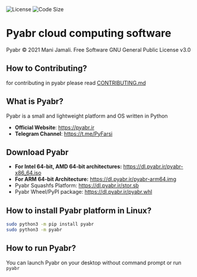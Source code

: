<img src="https://img.shields.io/github/license/PyFarsi/pyabr?style=flat-square" alt="License"/>
<img src="https://img.shields.io/github/languages/code-size/PyFarsi/pyabr?style=flat-square" alt="Code Size"/>

# Pyabr cloud computing software

Pyabr &copy; 2021 Mani Jamali. Free Software GNU General Public License v3.0

## How to Contributing?
for contributing in pyabr please read [CONTRIBUTING.md](/CONTRIBUTING.md)

## What is Pyabr?

Pyabr is a small and lightweight platform and OS written in Python

- **Official Website**: https://pyabr.ir
- **Telegram Channel**: https://t.me/PyFarsi

## Download Pyabr

- **For Intel 64-bit, AMD 64-bit architectures:** https://dl.pyabr.ir/pyabr-x86_64.iso
- **For ARM 64-bit Architecture:** https://dl.pyabr.ir/pyabr-arm64.img
- Pyabr Squashfs Platform: https://dl.pyabr.ir/stor.sb
- Pyabr Wheel/PyPI package: https://dl.pyabr.ir/pyabr.whl

## How to install Pyabr platform in Linux?

```bash
sudo python3 -m pip install pyabr
sudo python3 -m pyabr
```

## How to run Pyabr?

You can launch Pyabr on your desktop without command prompt or run `pyabr`
